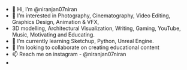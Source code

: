 - 👋 Hi, I’m @niranjan07niran
- 👀 I’m interested in Photography, Cinematography, Video Editing, Graphics Design, Animation & VFX,
- 3D modelling, Architectural Visualization, Writing, Gaming, YouTube, Music, Motivating and Educating.
- 🌱 I’m currently learning Sketchup, Python, Unreal Engine.
- 💞️ I’m looking to collaborate on creating educational content
- 📫 Reach me on instagram - @niranjan07niran
- 
<!---
niranjan07niran/niranjan07niran is a ✨ special ✨ repository because its `README.md` (this file) appears on your GitHub profile.
You can click the Preview link to take a look at your changes.
--->
